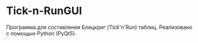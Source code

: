 # Tick-n-RunGUI
Программа для составления Блицкриг (Tick'n'Run) таблиц.
Реализовано с помощью Python (PyQt5).
